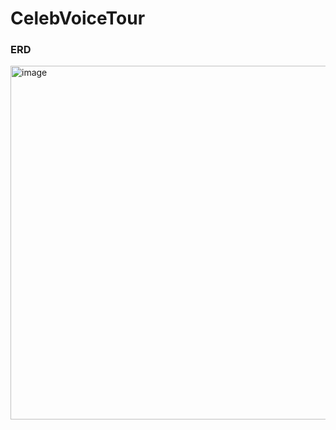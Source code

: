# CelebVoiceTour

### ERD
<img width="566" alt="image" src="https://github.com/PSY222/CelebVoiceTour/assets/108808701/a3f337a9-d3a5-4c97-b024-b3ea60e4fab4">


